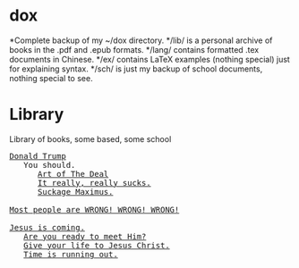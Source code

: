 # dox
*Complete backup of my ~/dox directory.
*/lib/ is a personal archive of books in the .pdf and .epub formats.
*/lang/ contains formatted .tex documents in Chinese.
*/ex/ contains LaTeX examples (nothing special) just for explaining syntax.
*/sch/ is just my backup of school documents, nothing special to see.

# Library
Library of books, some based, some school

<pre><a href="https://www.donaldjtrump.com/">Donald Trump</a> 
   You should.
      <a href="./lib/TheArtOfTheDeal.epub">Art of The Deal</a>
      <a href="http://bible.com/111/mat.25.31-46.niv">It really, really sucks.</a>
      <a href="http://bible.com/111/rev.20.11-15.niv">Suckage Maximus.</a>

<a href="https://www.bible.com/bible/111/MAT.7.13-14">Most people are WRONG! WRONG! WRONG!</a>

<a href="https://www.bible.com/bible/111/ACT.1.6-11">Jesus is coming.</a>
   <a href="https://www.bible.com/bible/111/JHN.1.12-13">Are you ready to meet Him?</a>
   <a href="https://markjerde.wordpress.com/how-to-get-saved/">Give your life to Jesus Christ.</a>
   <a href="https://markjerde.wordpress.com/time-is-running-out/">Time is running out.</a>
</pre>

